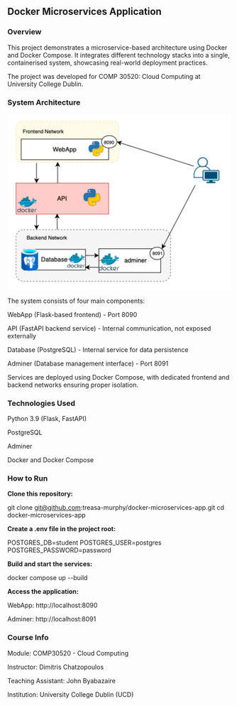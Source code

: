 ## **Docker Microservices Application**

### **Overview**

This project demonstrates a microservice-based architecture using Docker and Docker Compose. It 
integrates different technology stacks into a single, containerised system, showcasing real-world 
deployment practices.

The project was developed for COMP 30520: Cloud Computing at University College Dublin.

### **System Architecture**

![Application Structure](app_structure.png)

The system consists of four main components:

WebApp (Flask-based frontend) - Port 8090

API (FastAPI backend service) - Internal communication, not exposed externally

Database (PostgreSQL) - Internal service for data persistence

Adminer (Database management interface) - Port 8091

Services are deployed using Docker Compose, with dedicated frontend and backend networks ensuring 
proper isolation.

### **Technologies Used**

Python 3.9 (Flask, FastAPI)

PostgreSQL

Adminer

Docker and Docker Compose

### **How to Run**

**Clone this repository:**

git clone git@github.com:treasa-murphy/docker-microservices-app.git
cd docker-microservices-app

**Create a .env file in the project root:**

POSTGRES_DB=student
POSTGRES_USER=postgres
POSTGRES_PASSWORD=password

**Build and start the services:**

docker compose up --build

**Access the application:**

WebApp: http://localhost:8090

Adminer: http://localhost:8091


### **Course Info**

Module: COMP30520 - Cloud Computing

Instructor: Dimitris Chatzopoulos

Teaching Assistant: John Byabazaire

Institution: University College Dublin (UCD)

